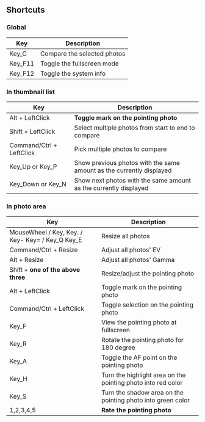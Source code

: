 ## Shortcuts

### Global
|Key|Description|
|---|-----------|
|Key_C|Compare the selected photos|
|Key_F11|Toggle the fullscreen mode|
|Key_F12|Toggle the system info|

### In thumbnail list
|Key|Description|
|---|-----------|
|Alt + LeftClick|**Toggle mark on the pointing photo**|
|Shift + LeftClick|Select multiple photos from start to end to compare|
|Command/Ctrl + LeftClick|Pick multiple photos to compare|
|Key_Up or Key_P|Show previous photos with the same amount as the currently displayed|
|Key_Down or Key_N|Show next photos with the same amount as the currently displayed|

### In photo area
|Key|Description|
|---|-----------|
|MouseWheel / Key, Key. / Key- Key= / Key_Q Key_E|Resize all photos|
|Command/Ctrl + Resize|Adjust all photos' EV|
|Alt + Resize|Adjust all photos' Gamma|
|Shift + **one of the above three**|Resize/adjust the pointing photo|
|Alt + LeftClick|Toggle mark on the pointing photo|
|Command/Ctrl + LeftClick|Toggle selection on the pointing photo|
|Key_F|View the pointing photo at fullscreen|
|Key_R|Rotate the pointing photo for 180 degree|
|Key_A|Toggle the AF point on the pointing photo|
|Key_H|Turn the highlight area on the pointing photo into red color|
|Key_S|Turn the shadow area on the pointing photo into green color|
|1,2,3,4,5|**Rate the pointing photo**|
